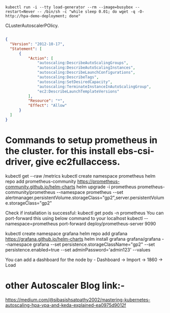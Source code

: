 ```shell

kubectl run -i --tty load-generator --rm --image=busybox --restart=Never -- /bin/sh -c "while sleep 0.01; do wget -q -O- http://hpa-demo-deployment; done"

```


CLusterAutoscalerPOlicy. 

```json

{
  "Version": "2012-10-17",
  "Statement": [
      {
          "Action": [
              "autoscaling:DescribeAutoScalingGroups",
              "autoscaling:DescribeAutoScalingInstances",
              "autoscaling:DescribeLaunchConfigurations",
              "autoscaling:DescribeTags",
              "autoscaling:SetDesiredCapacity",
              "autoscaling:TerminateInstanceInAutoScalingGroup",
              "ec2:DescribeLaunchTemplateVersions"
          ],
          "Resource": "*",
          "Effect": "Allow"
      }
  ]
}

```

# Commands to setup prometheus in the cluster. for this install ebs-csi-driver, give ec2fullaccess.

kubectl get --raw /metrics
kubectl create namespace prometheus
helm repo add prometheus-community https://prometheus-community.github.io/helm-charts
helm upgrade -i prometheus prometheus-community/prometheus --namespace prometheus --set alertmanager.persistentVolume.storageClass="gp2",server.persistentVolume.storageClass="gp2"

Check if installation is successful:
kubectl get pods -n prometheus
You can port-forward this using below command to your localhost
kubectl --namespace=prometheus port-forward deploy/prometheus-server 9090

kubectl create namespace grafana
helm repo add grafana https://grafana.github.io/helm-charts
helm install grafana grafana/grafana --namespace grafana --set persistence.storageClassName="gp2" --set persistence.enabled=true --set adminPassword='admin123' --values

You can add a dashboard for the node by - Dashboard -> Import -> 1860 -> Load

# other Autoscaler Blog link:- 

https://medium.com/@sibasishsatpathy2002/mastering-kubernetes-autoscaling-hpa-vpa-and-keda-explained-ea0975d9012f



